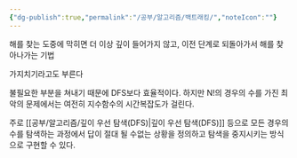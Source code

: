 ```yaml
---
{"dg-publish":true,"permalink":"/공부/알고리즘/백트래킹/","noteIcon":""}
---
```


해를 찾는 도중에 막히면 더 이상 깊이 들어가지 않고, 이전 단계로 되돌아가서 해를 찾아나가는 기법

가지치기라고도 부른다

불필요한 부분을 쳐내기 때문에 DFS보다 효율적이다. 하지만 N!의 경우의 수를 가진 최악의 문제에서는 여전히 지수함수의 시간복잡도가 걸린다.

주로 [[공부/알고리즘/깊이 우선 탐색(DFS)\|깊이 우선 탐색(DFS)]] 등으로 모든 경우의 수를 탐색하는 과정에서 답이 절대 될 수없는 상황을 정의하고 탐색을 중지시키는 방식으로 구현할 수 있다.
